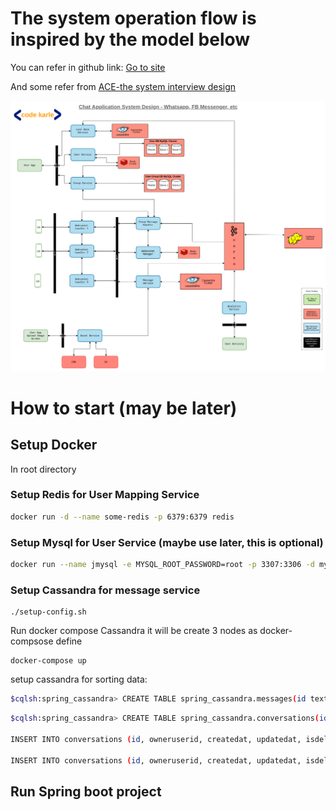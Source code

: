 # The system operation flow is inspired by the model below

You can refer in github link: [Go to site](https://github.com/codekarle/system-design/tree/master/system-design-prep-material/architecture-diagrams)

And some refer from [ACE-the system interview design](https://towardsdatascience.com/ace-the-system-interview-design-a-chat-application-3f34fd5b85d0)

![architecture flow](assets/message-architecture.png)

# How to start (may be later)
## Setup Docker
In root directory
### Setup Redis for User Mapping Service
```bash
docker run -d --name some-redis -p 6379:6379 redis
```

### Setup Mysql for User Service (maybe use later, this is optional)
```bash
docker run --name jmysql -e MYSQL_ROOT_PASSWORD=root -p 3307:3306 -d mysql:latest
```
### Setup Cassandra for message service
```code
./setup-config.sh
```
Run docker compose Cassandra it will be create 3 nodes as docker-compsose define
```code
docker-compose up
```

setup cassandra for sorting data:
```bash
$cqlsh:spring_cassandra> CREATE TABLE spring_cassandra.messages(id text, conversationId text, content text, recipientUserId bigint, authorUserId bigint, replyMessageId text, createdAt bigint, updatedAt bigint, isDeleted boolean, PRIMARY KEY(conversationId, createdat));
```
```bash
$cqlsh:spring_cassandra> CREATE TABLE spring_cassandra.conversations(id text, title text, participantuserids map<bigint,text>, owneruserid bigint, createdAt bigint, updatedAt bigint, isDeleted boolean, PRIMARY KEY((owneruserid), updatedat));

INSERT INTO conversations (id, owneruserid, createdat, updatedat, isdeleted, participantuserids, title) VALUES ('96045da2-00ab-46b3-824f-d1e86c98efe6', 276260728, 1, 1, False, {276260728: 'c947df16-38ba-48a3-974d-9faa437448cf', 276260729: 'c947df16-38ba-48a3-974d-9faa437448cg'}, 'conversation1');

INSERT INTO conversations (id, owneruserid, createdat, updatedat, isdeleted, participantuserids, title) VALUES ('96045da2-00ab-46b3-824f-d1e86c98efe7', 276260728, 3, 3, False, {276260728: 'c947df16-38ba-48a3-974d-9faa437448cg', 276260729: 'c947df16-38ba-48a3-974d-9faa437448ch'}, 'conversation2');
```
## Run Spring boot project

```code
```